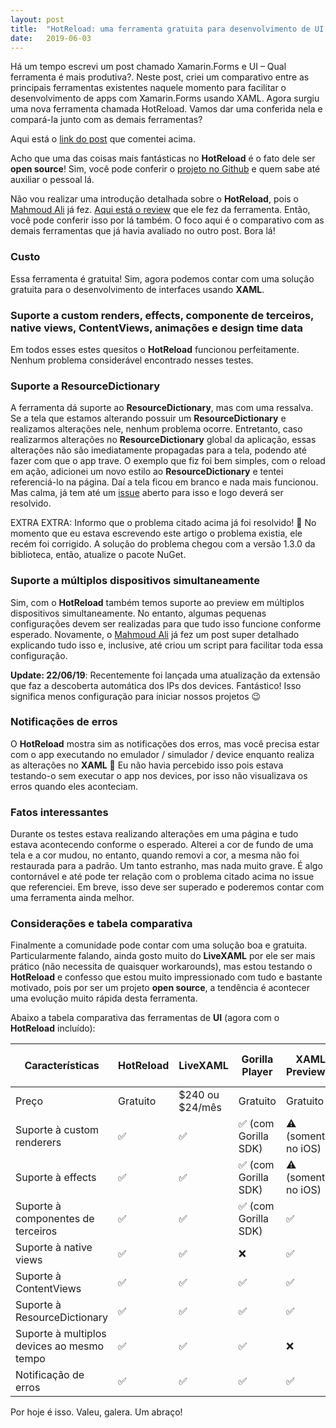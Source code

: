 ```yaml
---
layout: post
title:  "HotReload: uma ferramenta gratuita para desenvolvimento de UI em XAML"
date:   2019-06-03
---
```


<p class="intro"><span class="dropcap">H</span>á um tempo escrevi um post chamado Xamarin.Forms e UI – Qual ferramenta é mais produtiva?. Neste post, criei um comparativo entre as principais ferramentas existentes naquele momento para facilitar o desenvolvimento de apps com Xamarin.Forms usando XAML. Agora surgiu uma nova ferramenta chamada HotReload. Vamos dar uma conferida nela e compará-la junto com as demais ferramentas?</p>

Aqui está o [link do post][post-primeiro-comparativo] que comentei acima. 

Acho que uma das coisas mais fantásticas no **HotReload** é o fato dele ser **open source**! Sim, você pode conferir o [projeto no Github][hot-reload] e quem sabe até auxiliar o pessoal lá.

Não vou realizar uma introdução detalhada sobre o **HotReload**, pois o [Mahmoud Ali][akamud] já fez. [Aqui está o review][review-akamud] que ele fez da ferramenta. Então, você pode conferir isso por lá também. O foco aqui é o comparativo com as demais ferramentas que já havia avaliado no outro post. Bora lá!

### Custo
Essa ferramenta é gratuita! Sim, agora podemos contar com uma solução gratuita para o desenvolvimento de interfaces usando **XAML**.

### Suporte a custom renders, effects, componente de terceiros, native views, ContentViews, animações e design time data
Em todos esses estes quesitos o **HotReload** funcionou perfeitamente. Nenhum problema considerável encontrado nesses testes.

### Suporte a ResourceDictionary
A ferramenta dá suporte ao **ResourceDictionary**, mas com uma ressalva. Se a tela que estamos alterando possuir um **ResourceDictionary** e realizamos alterações nele, nenhum problema ocorre. Entretanto, caso realizarmos alterações no **ResourceDictionary** global da aplicação, essas alterações não são imediatamente propagadas para a tela, podendo até fazer com que o app trave. O exemplo que fiz foi bem simples, com o reload em ação, adicionei um novo estilo ao **ResourceDictionary** e tentei referenciá-lo na página. Daí a tela ficou em branco e nada mais funcionou. Mas calma, já tem até um [issue][issue-64] aberto para isso e logo deverá ser resolvido.

EXTRA EXTRA: Informo que o problema citado acima já foi resolvido! 🙂 No momento que eu estava escrevendo este artigo o problema existia, ele recém foi corrigido. A solução do problema chegou com a versão 1.3.0 da biblioteca, então, atualize o pacote NuGet.

### Suporte a múltiplos dispositivos simultaneamente
Sim, com o **HotReload** também temos suporte ao preview em múltiplos dispositivos simultaneamente. No entanto, algumas pequenas configurações devem ser realizadas para que tudo isso funcione conforme esperado. Novamente, o [Mahmoud Ali][akamud] já fez um post super detalhado explicando tudo isso e, inclusive, até criou um script para facilitar toda essa configuração.

**Update: 22/06/19**: Recentemente foi lançada uma atualização da extensão que faz a descoberta automática dos IPs dos devices. Fantástico! Isso significa menos configuração para iniciar nossos projetos 😉

### Notificações de erros
O **HotReload** mostra sim as notificações dos erros, mas você precisa estar com o app executando no emulador / simulador / device enquanto realiza as alterações no **XAML** 🙂 Eu não havia percebido isso pois estava testando-o sem executar o app nos devices, por isso não visualizava os erros quando eles aconteciam.

### Fatos interessantes
Durante os testes estava realizando alterações em uma página e tudo estava acontecendo conforme o esperado. Alterei a cor de fundo de uma tela e a cor mudou, no entanto, quando removi a cor, a mesma não foi restaurada para a padrão. Um tanto estranho, mas nada muito grave. É algo contornável e até pode ter relação com o problema citado acima no issue que referenciei. Em breve, isso deve ser superado e poderemos contar com uma ferramenta ainda melhor.

### Considerações e tabela comparativa
Finalmente a comunidade pode contar com uma solução boa e gratuita. Particularmente falando, ainda gosto muito do **LiveXAML** por ele ser mais prático (não necessita de quaisquer workarounds), mas estou testando o **HotReload** e confesso que estou muito impressionado com tudo e bastante motivado, pois por ser um projeto **open source**, a tendência é acontecer uma evolução muito rápida desta ferramenta.

Abaixo a tabela comparativa das ferramentas de **UI** (agora com o **HotReload** incluído):

| Características                            | HotReload       | LiveXAML        | Gorilla Player       | XAML Previewer     | Xamarin Live Player |
| ------------------------------------------ | --------------- | --------------- | -------------------- | ------------------ | ------------------- |
| Preço                                      | Gratuito        | $240 ou $24/mês | Gratuito             | Gratuito           | Gratuito            |
| Suporte à custom renderers                 | ✅              | ✅              | ✅ (com Gorilla SDK) | ⚠️ (somente no iOS) | ❌                  |
| Suporte à effects                          | ✅              | ✅              | ✅ (com Gorilla SDK) | ⚠️ (somente no iOS) | ❌                  |
| Suporte à componentes de terceiros         | ✅              | ✅              | ✅ (com Gorilla SDK) | ✅                 | -                   |
| Suporte à native views                     | ✅              | ✅              | ❌                   | ✅                 | -                   |
| Suporte à ContentViews                     | ✅              | ✅              | ✅                   | ✅                 | -                   |
| Suporte à ResourceDictionary               | ✅              | ✅              | ✅                   | ✅                 | -                   |
| Suporte à multiplos devices ao mesmo tempo | ✅              | ✅              | ✅                   | ❌                 | ❌                  |
| Notificação de erros                       | ✅              | ✅              | ✅                   | ✅                 | ✅                  |

Por hoje é isso. Valeu, galera. Um abraço!

[post-primeiro-comparativo]: /xamarin-forms-and-ui-which-tool-is-more-productive
[hot-reload]:                https://github.com/AndreiMisiukevich/HotReload
[akamud]:                    https://github.com/akamud
[review-akamud]:             http://high5devs.com/2019/04/hotreload-desenvolvendo-telas-mais-rapido-para-xamarin-forms-de-maneira-gratuita/
[issue-64]:                  https://github.com/AndreiMisiukevich/HotReload/issues/64